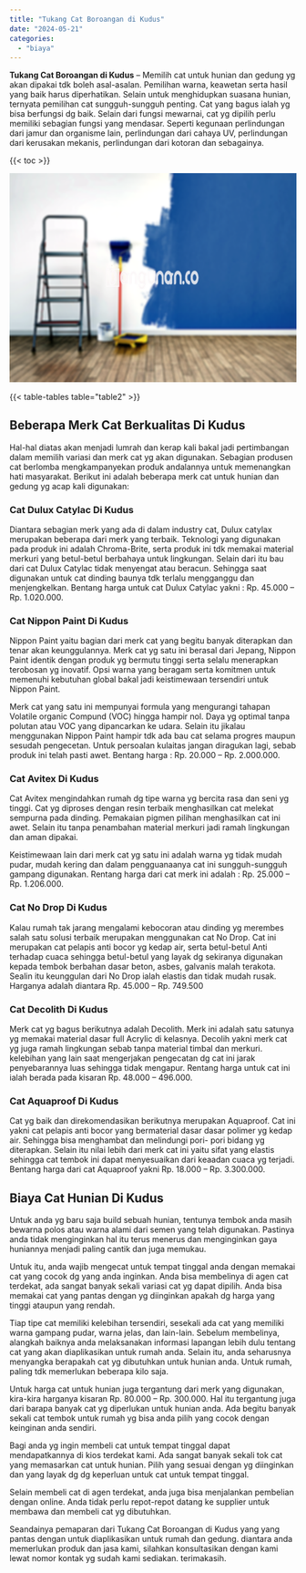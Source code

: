 ```yaml
---
title: "Tukang Cat Boroangan di Kudus"
date: "2024-05-21"
categories: 
  - "biaya"
---
```


**Tukang Cat Boroangan di Kudus** – Memilih cat untuk hunian dan gedung yg akan dipakai tdk boleh asal-asalan. Pemilihan warna, keawetan serta hasil yang baik harus diperhatikan. Selain untuk menghidupkan suasana hunian, ternyata pemilihan cat sungguh-sungguh penting. Cat yang bagus ialah yg bisa berfungsi dg baik. Selain dari fungsi mewarnai, cat yg dipilih perlu memiliki sebagian fungsi yang mendasar. Seperti kegunaan perlindungan dari jamur dan organisme lain, perlindungan dari cahaya UV, perlindungan dari kerusakan mekanis, perlindungan dari kotoran dan sebagainya.

{{< toc >}}

![Tukang Cat Boroangan di Kudus](/images/jasa-cat-murah11.png)

{{< table-tables table="table2" >}}

## Beberapa Merk Cat Berkualitas Di Kudus

Hal-hal diatas akan menjadi lumrah dan kerap kali bakal jadi pertimbangan dalam memilih variasi dan merk cat yg akan digunakan. Sebagian produsen cat berlomba mengkampanyekan produk andalannya untuk memenangkan hati masyarakat. Berikut ini adalah beberapa merk cat untuk hunian dan gedung yg acap kali digunakan:

### Cat Dulux Catylac Di Kudus

Diantara sebagian merk yang ada di dalam industry cat, Dulux catylax merupakan beberapa dari merk yang terbaik. Teknologi yang digunakan pada produk ini adalah Chroma-Brite, serta produk ini tdk memakai material merkuri yang betul-betul berbahaya untuk lingkungan. Selain dari itu bau dari cat Dulux Catylac tidak menyengat atau beracun. Sehingga saat digunakan untuk cat dinding baunya tdk terlalu mengganggu dan menjengkelkan. Bentang harga untuk cat Dulux Catylac yakni : Rp. 45.000 – Rp. 1.020.000.

### Cat Nippon Paint Di Kudus

Nippon Paint yaitu bagian dari merk cat yang begitu banyak diterapkan dan tenar akan keunggulannya. Merk cat yg satu ini berasal dari Jepang, Nippon Paint identik dengan produk yg bermutu tinggi serta selalu menerapkan terobosan yg inovatif. Opsi warna yang beragam serta komitmen untuk memenuhi kebutuhan global bakal jadi keistimewaan tersendiri untuk Nippon Paint.

Merk cat yang satu ini mempunyai formula yang mengurangi tahapan Volatile organic Compund (VOC) hingga hampir nol. Daya yg optimal tanpa polutan atau VOC yang dipancarkan ke udara. Selain itu jikalau menggunakan Nippon Paint hampir tdk ada bau cat selama progres maupun sesudah pengecetan. Untuk persoalan kulaitas jangan diragukan lagi, sebab produk ini telah pasti awet. Bentang harga : Rp. 20.000 – Rp. 2.000.000.

### Cat Avitex Di Kudus

Cat Avitex mengindahkan rumah dg tipe warna yg bercita rasa dan seni yg tinggi. Cat yg diproses dengan resin terbaik menghasilkan cat melekat sempurna pada dinding. Pemakaian pigmen pilihan menghasilkan cat ini awet. Selain itu tanpa penambahan material merkuri jadi ramah lingkungan dan aman dipakai.

Keistimewaan lain dari merk cat yg satu ini adalah warna yg tidak mudah pudar, mudah kering dan dalam pengguanaanya cat ini sungguh-sungguh gampang digunakan. Rentang harga dari cat merk ini adalah : Rp. 25.000 – Rp. 1.206.000.

### Cat No Drop Di Kudus

Kalau rumah tak jarang mengalami kebocoran atau dinding yg merembes salah satu solusi terbaik merupakan menggunakan cat No Drop. Cat ini merupakan cat pelapis anti bocor yg kedap air, serta betul-betul Anti terhadap cuaca sehingga betul-betul yang layak dg sekiranya digunakan kepada tembok berbahan dasar beton, asbes, galvanis malah terakota. Sealin itu keunggulan dari No Drop ialah elastis dan tidak mudah rusak. Harganya adalah diantara Rp. 45.000 – Rp. 749.500

### Cat Decolith Di Kudus

Merk cat yg bagus berikutnya adalah Decolith. Merk ini adalah satu satunya yg memakai material dasar full Acrylic di kelasnya. Decolih yakni merk cat yg juga ramah lingkungan sebab tanpa material timbal dan merkuri. kelebihan yang lain saat mengerjakan pengecatan dg cat ini jarak penyebarannya luas sehingga tidak mengapur. Rentang harga untuk cat ini ialah berada pada kisaran Rp. 48.000 – 496.000.

### Cat Aquaproof Di Kudus

Cat yg baik dan direkomendasikan berikutnya merupakan Aquaproof. Cat ini yakni cat pelapis anti bocor yang bermaterial dasar dasar polimer yg kedap air. Sehingga bisa menghambat dan melindungi pori- pori bidang yg diterapkan. Selain itu nilai lebih dari merk cat ini yaitu sifat yang elastis sehingga cat tembok ini dapat menyesuaikan dari keaadan cuaca yg terjadi. Bentang harga dari cat Aquaproof yakni Rp. 18.000 – Rp. 3.300.000.

## Biaya Cat Hunian Di Kudus

Untuk anda yg baru saja build sebuah hunian, tentunya tembok anda masih bewarna polos atau warna alami dari semen yang telah digunakan. Pastinya anda tidak menginginkan hal itu terus menerus dan menginginkan gaya huniannya menjadi paling cantik dan juga memukau.

Untuk itu, anda wajib mengecat untuk tempat tinggal anda dengan memakai cat yang cocok dg yang anda inginkan. Anda bisa membelinya di agen cat terdekat, ada sangat banyak sekali variasi cat yg dapat dipilih. Anda bisa memakai cat yang pantas dengan yg diinginkan apakah dg harga yang tinggi ataupun yang rendah.

Tiap tipe cat memiliki kelebihan tersendiri, sesekali ada cat yang memiliki warna gampang pudar, warna jelas, dan lain-lain. Sebelum membelinya, alangkah baiknya anda melaksanakan informasi lapangan lebih dulu tentang cat yang akan diaplikasikan untuk rumah anda. Selain itu, anda seharusnya menyangka berapakah cat yg dibutuhkan untuk hunian anda. Untuk rumah, paling tdk memerlukan beberapa kilo saja.

Untuk harga cat untuk hunian juga tergantung dari merk yang digunakan, kira-kira harganya kisaran Rp. 80.000 – Rp. 300.000. Hal itu tergantung juga dari barapa banyak cat yg diperlukan untuk hunian anda. Ada begitu banyak sekali cat tembok untuk rumah yg bisa anda pilih yang cocok dengan keinginan anda sendiri.

Bagi anda yg ingin membeli cat untuk tempat tinggal dapat mendapatkannya di kios terdekat kami. Ada sangat banyak sekali tok cat yang memasarkan cat untuk hunian. Pilih yang sesuai dengan yg diinginkan dan yang layak dg dg keperluan untuk cat untuk tempat tinggal.

Selain membeli cat di agen terdekat, anda juga bisa menjalankan pembelian dengan online. Anda tidak perlu repot-repot datang ke supplier untuk membawa dan membeli cat yg dibutuhkan.

Seandainya pemaparan dari Tukang Cat Boroangan di Kudus yang yang pantas dengan untuk diaplikasikan untuk rumah dan gedung. diantara anda memerlukan produk dan jasa kami, silahkan konsultasikan dengan kami lewat nomor kontak yg sudah kami sediakan. terimakasih.
